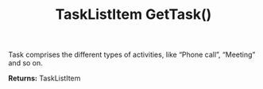 ﻿---
uid: crmscript_ref_NSAppointmentEntity_GetTask
title: TaskListItem GetTask()
intellisense: NSAppointmentEntity.GetTask
keywords: NSAppointmentEntity, GetTask
so.topic: reference
---

Task comprises the different types of activities, like “Phone call”, “Meeting” and so on.

**Returns:** TaskListItem


